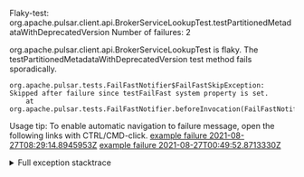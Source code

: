         
Flaky-test: org.apache.pulsar.client.api.BrokerServiceLookupTest.testPartitionedMetadataWithDeprecatedVersion
Number of failures: 2

org.apache.pulsar.client.api.BrokerServiceLookupTest is flaky. The testPartitionedMetadataWithDeprecatedVersion test method fails sporadically.

```
org.apache.pulsar.tests.FailFastNotifier$FailFastSkipException: Skipped after failure since testFailFast system property is set.
	at org.apache.pulsar.tests.FailFastNotifier.beforeInvocation(FailFastNotifier.java:88)

```

Usage tip: To enable automatic navigation to failure message, open the following links with CTRL/CMD-click.
[example failure 2021-08-27T08:29:14.8945953Z](https://github.com/apache/pulsar/runs/3441181143?check_suite_focus=true#step:9:858)
[example failure 2021-08-27T00:49:52.8713330Z](https://github.com/apache/pulsar/runs/3438608157?check_suite_focus=true#step:9:854)


<details>
<summary>Full exception stacktrace</summary>
<code><pre>
org.apache.pulsar.tests.FailFastNotifier$FailFastSkipException: Skipped after failure since testFailFast system property is set.
	at org.apache.pulsar.tests.FailFastNotifier.beforeInvocation(FailFastNotifier.java:88)

</pre></code>
</details>


